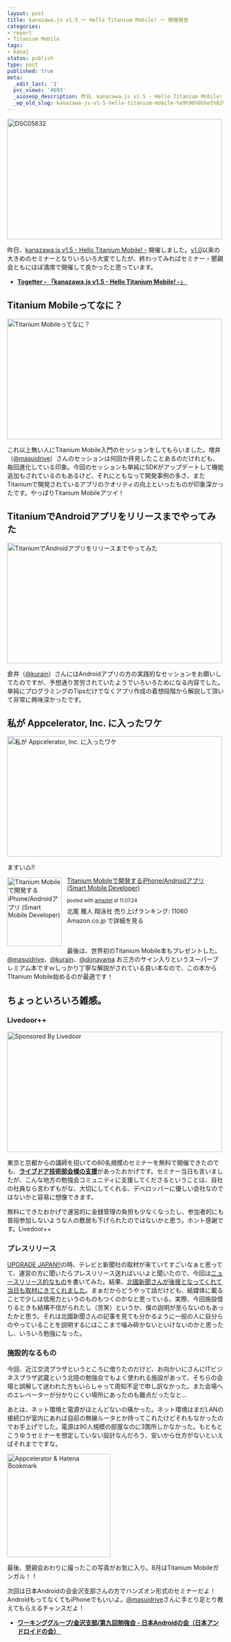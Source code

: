 ```yaml
---
layout: post
title: kanazawa.js v1.5 ー Hello Titanium Mobile! ー 開催報告
categories:
- report
- Titanium Mobile
tags:
- kanaj
status: publish
type: post
published: true
meta:
  _edit_last: '1'
  pvc_views: '4693'
  _aioseop_description: 昨日、kanazawa.js v1.5 - Hello Titanium Mobile! - 開催しました。v1.0以来の大きめのセミナーとなりいろいろ大変でしたが、終わってみればセミナー・懇親会ともにほぼ満席で開催して良かったと思っています。
  _wp_old_slug: kanazawa-js-v1-5-hello-titanium-mobile-%e9%96%8b%e5%82%ac%e5%a0%b1%e5%91%8a
---
```

<a title="DSC05632 by kanazawajs, on Flickr" href="http://www.flickr.com/photos/kanazawajs/5970306952/"><img class="fig" src="http://farm7.static.flickr.com/6029/5970306952_2358a71ac5.jpg" alt="DSC05632" width="500" height="280" /></a>

昨日、<a href="http://kanazawajs.tumblr.com/v1-5/">kanazawa.js v1.5 - Hello Titanium Mobile! -</a> 開催しました。<a href="http://kanazawajs.tumblr.com/v1-0/">v1.0</a>以来の大きめのセミナーとなりいろいろ大変でしたが、終わってみればセミナー・懇親会ともにほぼ満席で開催して良かったと思っています。
<ul>
	<li><strong><a href="http://togetter.com/li/165175">Togetter - 「kanazawa.js v1.5 - Hello Titanium Mobile! -」 </a></strong></li>
</ul>
<div><!--more--></div>
<h2>Titanium Mobileってなに？</h2>
<a title="Titanium Mobileってなに？ by kanazawajs, on Flickr" href="http://www.flickr.com/photos/kanazawajs/5966327186/"><img class="fig" src="http://farm7.static.flickr.com/6020/5966327186_e3581cc3bb.jpg" alt="Titanium Mobileってなに？" width="500" height="280" /></a>

これ以上無い人にTitanium Mobile入門のセッションをしてもらいました。増井（<a href="https://twitter.com/#!/masuidrive">@masuidrive</a>）さんのセッションは何回か拝見したことあるのだけれども、毎回進化している印象。今回のセッションも単純にSDKがアップデートして機能追加もされているのもあるけど、それにともなって開発事例の多さ、またTitaniumで開発されているアプリのクオリティの向上といったものが印象深かったです。やっぱりTitanium Mobileアツイ！
<h2>TitaniumでAndroidアプリをリリースまでやってみた</h2>
<a title="TitaniumでAndroidアプリをリリースまでやってみた by kanazawajs, on Flickr" href="http://www.flickr.com/photos/kanazawajs/5965891117/"><img class="fig" src="http://farm7.static.flickr.com/6148/5965891117_5cafd167f0.jpg" alt="TitaniumでAndroidアプリをリリースまでやってみた" width="500" height="280" /></a>

倉井（<a href="https://twitter.com/#!/kurain">@kurain</a>）さんにはAndroidアプリの方の実践的なセッションをお願いしてたのですが、予想通り苦労されていたようでいろいろためになる内容でした。単純にプログラミングのTipsだけでなくアプリ作成の着想段階から解説して頂いて非常に興味深かったです。
<h2>私が Appcelerator, Inc. に入ったワケ</h2>
<a title="私が Appcelerator, Inc. に入ったワケ by kanazawajs, on Flickr" href="http://www.flickr.com/photos/kanazawajs/5970307526/"><img class="fig" src="http://farm7.static.flickr.com/6026/5970307526_608cf0bec8.jpg" alt="私が Appcelerator, Inc. に入ったワケ" width="500" height="280" /></a>

ますい△!!
<div class="amazlet-box" style="margin-bottom: 0px;">
<div class="amazlet-image" style="float: left; margin: 0px 12px 1px 0px;"><a name="amazletlink" href="http://www.amazon.co.jp/exec/obidos/ASIN/4798123986/warikiru-22/ref=nosim/" target="_blank"></a><a href="http://www.amazon.co.jp/gp/product/4798123986/ref=as_li_ss_tl?ie=UTF8&amp;tag=warikiru-22&amp;linkCode=as2&amp;camp=247&amp;creative=7399&amp;creativeASIN=4798123986"><img class="fig" src="http://ecx.images-amazon.com/images/I/51xs9gdl3mL._SL160_.jpg" alt="Titanium Mobileで開発するiPhone/Androidアプリ (Smart Mobile Developer)" width="127" height="160" /></a></div>
<div class="amazlet-info" style="line-height: 120%; margin-bottom: 10px;">
<div class="amazlet-name" style="margin-bottom: 10px; line-height: 120%;">

<a href="http://www.amazon.co.jp/gp/product/4798123986/ref=as_li_ss_tl?ie=UTF8&amp;tag=warikiru-22&amp;linkCode=as2&amp;camp=247&amp;creative=7399&amp;creativeASIN=4798123986">Titanium Mobileで開発するiPhone/Androidアプリ (Smart Mobile Developer)</a>
<div class="amazlet-powered-date" style="font-size: 80%; margin-top: 5px; line-height: 120%;">posted with <a title="Titanium Mobileで開発するiPhone/Androidアプリ (Smart Mobile Developer)" href="http://www.amazlet.com/browse/ASIN/4798123986/warikiru-22/ref=nosim/" target="_blank">amazlet</a> at 11.07.24</div>
</div>
<div class="amazlet-detail">北尾 雅人
翔泳社
売り上げランキング: 11060</div>
<div class="amazlet-sub-info" style="float: left;">
<div class="amazlet-link" style="margin-top: 5px;"><a name="amazletlink" href="http://www.amazon.co.jp/exec/obidos/ASIN/4798123986/warikiru-22/ref=nosim/" target="_blank"></a>Amazon.co.jp で詳細を見る</div>
</div>
</div>
</div>
&nbsp;

&nbsp;

最後は、世界初のTitanium Mobile本もプレゼントした。<a href="https://twitter.com/#!/masuidrive">@masuidrive</a>、<a href="https://twitter.com/#!/kurain">@kurain</a>、<a href="https://twitter.com/#!/donayama">@donayama</a> お三方のサイン入りというスーパープレミアム本ですｗしっかり丁寧な解説がされている良い本なので、この本からTItanium Mobile始めるのが最適です！
<h2>ちょっといろいろ雑感。</h2>
<h3>Livedoor++</h3>
<a title="Sponsored By Livedoor by kanazawajs, on Flickr" href="http://www.flickr.com/photos/kanazawajs/5970306114/"><img class="fig" src="http://farm7.static.flickr.com/6141/5970306114_a46cabaeb9.jpg" alt="Sponsored By Livedoor" width="500" height="280" /></a>

東京と京都からの講師を招いての80名規模のセミナーを無料で開催できたのでも、<strong><a href="http://blog.livedoor.jp/techblog/archives/66289449.html">ライブドア技術部会様の支援</a></strong>があったおかげです。セミナー当日も言いましたが、こんな地方の勉強会コミュニティに支援してくださるということは、自社の社員なら言わずもがな、大切にしてくれる、デベロッパーに優しい会社なのではないかと容易に想像できます。

無料にできたおかげで運営的に金銭管理の負担も少なくなったし、参加者的にも普段参加しないような人の敷居も下げられたのではないかと思う。ホント感謝です。Livedoor++
<h3>プレスリリース</h3>
<a href="http://www.fisc.jp/ugj/">UPGRADE JAPAN!!</a>の時、テレビと新聞社の取材が来ていてすごいなぁと思ってて、運営の方に聞いたらプレスリリース送ればいいよと聞いたので、今回は<a href="http://t32k.me/mol/log/kanazawajs-v1-5-hello-titanium-mobile/">ニュースリリース的なもの</a>を書いてみた。結果、<a href="http://www.facebook.com/photo.php?pid=435708&amp;id=109048162494785">北國新聞さんが後援となってくれて当日も取材にきてくれました</a>。まぁだからどうやって話だけども、紙媒体に載ることで少しは信用力というのものもつくのかなと思っている。実際、今回施設借りるときも結構不信がられたし（苦笑）というか、僕の説明が至らないのもあったかと思う。それは北國新聞さんの記事を見ても分かるように一般の人に自分らのやっていることを説明するにはここまで噛み砕かないといけないのかと思ったし、いろいろ勉強になった。
<h3>施設的なるもの</h3>
今回、近江交流プラザというところに借りたのだけど、お向かいにさんにITビジネスプラザ武蔵という北陸の勉強会でもよく使われる施設があって、そちらの会場と誤解して迷われた方もいらしゃって周知不足で申し訳なかった。また会場へのエレベーターが分かりにくい場所にあったのも難点だったなと...

あとは、ネット環境と電源がほとんどないの痛かった。ネット環境はまだLANの接続口が室内にあれば自前の無線ルータとか持ってこれたけどそれもなかったのでお手上げでした。電源は90人規模の部屋なのに3箇所しかなかった。もともとこうゆうセミナーを想定していない設計なんだろう、安いから仕方がないといえばそれまでですな。

<a title="Appcelerator &amp; Hatena Bookmark by kanazawajs, on Flickr" href="http://instagr.am/p/IUI5U/"><img src="http://farm7.static.flickr.com/6142/5966626645_cf472fbc72_m.jpg" alt="Appcelerator &amp; Hatena Bookmark" width="240" height="240" /></a>

最後、懇親会おわりに撮ったこの写真がお気に入り。8月はTitanium Mobileガンガル！！

次回は日本Androidの会金沢支部さんの方でハンズオン形式のセミナーだよ！AndroidもってなくてもiPhoneでもいいよ。<a href="https://twitter.com/#!/masuidrive">@masuidrive</a>さんに手とり足とり教えてもらえるチャンスだよ！
<ul>
	<li><strong><a href="http://www.android-group.jp/index.php?%A5%EF%A1%BC%A5%AD%A5%F3%A5%B0%A5%B0%A5%EB%A1%BC%A5%D7%2F%B6%E2%C2%F4%BB%D9%C9%F4%2F%C2%E8%B6%E5%B2%F3%CA%D9%B6%AF%B2%F1">ワーキンググループ/金沢支部/第九回勉強会 - 日本Androidの会（日本アンドロイドの会） </a></strong></li>
</ul>
